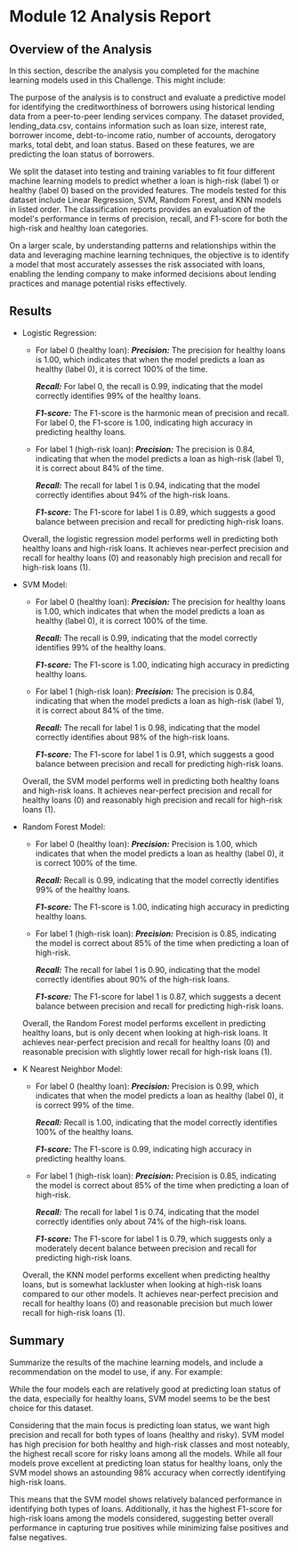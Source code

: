 # Module 12 Analysis Report

## Overview of the Analysis

In this section, describe the analysis you completed for the machine learning models used in this Challenge. This might include:

The purpose of the analysis is to construct and evaluate a predictive model for identifying the creditworthiness of borrowers using historical lending data from a peer-to-peer lending services company. The dataset provided, lending_data.csv, contains information such as loan size, interest rate, borrower income, debt-to-income ratio, number of accounts, derogatory marks, total debt, and loan status. Based on these features, we are predicting the loan status of borrowers. 

We split the dataset into testing and training variables to fit four different machine learning models to predict whether a loan is high-risk (label 1) or healthy (label 0) based on the provided features. The models tested for this dataset include Linear Regression, SVM, Random Forest, and KNN models in listed order. The classification reports provides an evaluation of the model's performance in terms of precision, recall, and F1-score for both the high-risk and healthy loan categories.

On a larger scale, by understanding patterns and relationships within the data and leveraging machine learning techniques, the objective is to identify a model that most accurately assesses the risk associated with loans, enabling the lending company to make informed decisions about lending practices and manage potential risks effectively.

## Results

* Logistic Regression:
    - For label 0 (healthy loan):
        ***Precision:*** The precision for healthy loans is 1.00, which indicates that when the model predicts a loan as healthy (label 0), it is correct 100% of the time.
        
        ***Recall:*** For label 0, the recall is 0.99, indicating that the model correctly identifies 99% of the healthy loans.

        ***F1-score:*** The F1-score is the harmonic mean of precision and recall. For label 0, the F1-score is 1.00, indicating high accuracy in predicting healthy loans.

    - For label 1 (high-risk loan):
        ***Precision:*** The precision is 0.84, indicating that when the model predicts a loan as high-risk (label 1), it is correct about 84% of the time.

        ***Recall:*** The recall for label 1 is 0.94, indicating that the model correctly identifies about 94% of the high-risk loans.

        ***F1-score:*** The F1-score for label 1 is 0.89, which suggests a good balance between precision and recall for predicting high-risk loans.

    Overall, the logistic regression model performs well in predicting both healthy loans and high-risk loans. It achieves near-perfect precision and recall for healthy loans (0) and reasonably high precision and recall for high-risk loans (1). 

* SVM Model:
    - For label 0 (healthy loan):
        ***Precision:*** The precision for healthy loans is 1.00, which indicates that when the model predicts a loan as healthy (label 0), it is correct 100% of the time.
        
        ***Recall:*** The recall is 0.99, indicating that the model correctly identifies 99% of the healthy loans.

        ***F1-score:*** The F1-score is 1.00, indicating high accuracy in predicting healthy loans.

    - For label 1 (high-risk loan):
        ***Precision:*** The precision is 0.84, indicating that when the model predicts a loan as high-risk (label 1), it is correct about 84% of the time.

        ***Recall:*** The recall for label 1 is 0.98, indicating that the model correctly identifies about 98% of the high-risk loans.

        ***F1-score:*** The F1-score for label 1 is 0.91, which suggests a good balance between precision and recall for predicting high-risk loans.

    Overall, the SVM model performs well in predicting both healthy loans and high-risk loans. It achieves near-perfect precision and recall for healthy loans (0) and reasonably high precision and recall for high-risk loans (1). 

* Random Forest Model:
    - For label 0 (healthy loan):
        ***Precision:*** Precision is 1.00, which indicates that when the model predicts a loan as healthy (label 0), it is correct 100% of the time.
        
        ***Recall:*** Recall is 0.99, indicating that the model correctly identifies 99% of the healthy loans.

        ***F1-score:*** The F1-score is 1.00, indicating high accuracy in predicting healthy loans.

    - For label 1 (high-risk loan):
        ***Precision:*** Precision is 0.85, indicating the model is correct about 85% of the time when predicting a loan of high-risk.

        ***Recall:*** The recall for label 1 is 0.90, indicating that the model correctly identifies about 90% of the high-risk loans.

        ***F1-score:*** The F1-score for label 1 is 0.87, which suggests a decent balance between precision and recall for predicting high-risk loans.

    Overall, the Random Forest model performs excellent in predicting healthy loans, but is only decent when looking at high-risk loans. It achieves near-perfect precision and recall for healthy loans (0) and reasonable precision with slightly lower recall for high-risk loans (1). 

* K Nearest Neighbor Model:
    - For label 0 (healthy loan):
        ***Precision:*** Precision is 0.99, which indicates that when the model predicts a loan as healthy (label 0), it is correct 99% of the time.
        
        ***Recall:*** Recall is 1.00, indicating that the model correctly identifies 100% of the healthy loans.

        ***F1-score:*** The F1-score is 0.99, indicating high accuracy in predicting healthy loans.

    - For label 1 (high-risk loan):
        ***Precision:*** Precision is 0.85, indicating the model is correct about 85% of the time when predicting a loan of high-risk.

        ***Recall:*** The recall for label 1 is 0.74, indicating that the model correctly identifies only about 74% of the high-risk loans.

        ***F1-score:*** The F1-score for label 1 is 0.79, which suggests only a moderately decent balance between precision and recall for predicting high-risk loans.

    Overall, the KNN model performs excellent when predicting healthy loans, but is somewhat lackluster when looking at high-risk loans compared to our other models. It achieves near-perfect precision and recall for healthy loans (0) and reasonable precision but much lower recall for high-risk loans (1). 

## Summary

Summarize the results of the machine learning models, and include a recommendation on the model to use, if any. For example:

While the four models each are relatively good at predicting loan status of the data, especially for healthy loans, SVM model seems to be the best choice for this dataset. 

Considering that the main focus is predicting loan status, we want high precision and recall for both types of loans (healthy and risky). SVM model has high precision for both healthy and high-risk classes and most noteably, the highest recall score for risky loans among all the models. While all four models prove excellent at predicting loan status for healthy loans, only the SVM model shows an astounding 98% accuracy when correctly identifying high-risk loans. 

This means that the SVM model shows relatively balanced performance in identifying both types of loans. Additionally, it has the highest F1-score for high-risk loans among the models considered, suggesting better overall performance in capturing true positives while minimizing false positives and false negatives. 

